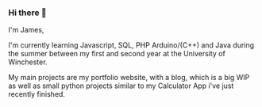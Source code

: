 ### Hi there 👋

I'm James,

I'm currently learning Javascript, SQL, PHP Arduino/(C++) and Java during the summer between my first and second year at the University of Winchester.

My main projects are my portfolio website, with a blog, which is a big WIP as well as small python projects similar to my Calculator App i've just recently finished.

<!--
**JumesP/JumesP** is a ✨ _special_ ✨ repository because its `README.md` (this file) appears on your GitHub profile.

Here are some ideas to get you started:

- 🔭 I’m currently working on ...
- 🌱 I’m currently learning ...
- 👯 I’m looking to collaborate on ...
- 🤔 I’m looking for help with ...
- 💬 Ask me about ...
- 📫 How to reach me: ...
- 😄 Pronouns: ...
- ⚡ Fun fact: ...
-->
